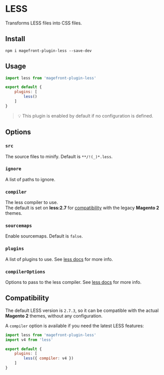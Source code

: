 # LESS

Transforms LESS files into CSS files.

## Install

    npm i magefront-plugin-less --save-dev

## Usage

```js
import less from 'magefront-plugin-less'

export default {
    plugins: [
        less()
    ]
}
```

> 💡 This plugin is enabled by default if no configuration is defined.

## Options

### `src`

The source files to minify. Default is `**/!(_)*.less`.

### `ignore`

A list of paths to ignore.

### `compiler`

The less compiler to use.<br>
The default is set on **less:2.7** for [compatibility](#compatibility) with the legacy **Magento 2** themes.

### `sourcemaps`

Enable sourcemaps. Default is `false`.

### `plugins`

A list of plugins to use. See [less docs](http://lesscss.org/usage/#plugins) for more info.<br>

### `compilerOptions`

Options to pass to the less compiler. See [less docs](http://lesscss.org/usage/#programmatic-usage) for more info.

## Compatibility

The default LESS version is `2.7.3`, so it can be compatible with the actual **Magento 2** themes, without any configuration.

A `compiler` option is available if you need the latest LESS features:

```js
import less from 'magefront-plugin-less'
import v4 from 'less'

export default {
    plugins: [
        less({ compiler: v4 })
    ]
}
```
